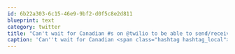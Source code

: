 ```yaml
---
id: 6b22a303-6c15-46e9-9bf2-d0f5c8e2d811
blueprint: text
category: twitter
title: "Can't wait for Canadian #s on @twilio to be able to send/receive SMS"
caption: 'Can''t wait for Canadian <span class="hashtag hashtag_local">#<a href="http://tweettemp.darylchymko.ca/?tag=s">s</a> on <span class="username username_linked">@<a href="https://twitter.com/twilio" title="twilio">twilio</a></span> to be able to send/receive SMS'
---
```

